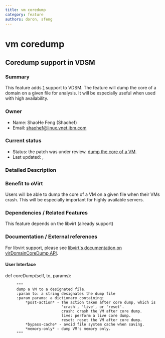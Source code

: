 ```yaml
---
title: vm coredump
category: feature
authors: doron, sfeng
---
```


# vm coredump

## Coredump support in VDSM

### Summary

This feature adds [1](http://en.wikipedia.org/wiki/Core_dump) support to VDSM. The feature will dump the core of a domain on a given file for analysis. It will be especially useful when used with high availability.

### Owner

*   Name: ShaoHe Feng (Shaohef)
*   Email: <shaohef@linux.vnet.ibm.com>

### Current status

*   Status: the patch was under review. [dump the core of a VM](http://gerrit.ovirt.org/#/c/7329).
*   Last updated: ,

### Detailed Description

### Benefit to oVirt

Users will be able to dump the core of a VM on a given file when their VMs crash. This will be especially important for highly available servers.

### Dependencies / Related Features

This feature depends on the libvirt (already support)

### Documentation / External references

For libvirt support, please see [libvirt's documentation on virDomainCoreDump API](http://libvirt.org/html/libvirt-libvirt.html#virDomainCoreDump).

#### User Interface

def coreDump(self, to, params):

         """  
         dump a VM to a designated file.
         :param to: a string designates the dump file 
         :param params: a dictionary containing:
             *post-action* - The action taken after core dump, which is
                             'crash', 'live', or 'reset'.
                             crash: crash the VM after core dump.
                             live: perform a live core dump.
                             reset: reset the VM after core dump.
             *bypass-cache* - avoid file system cache when saving.
             *memory-only* - dump VM's memory only.
         """  



